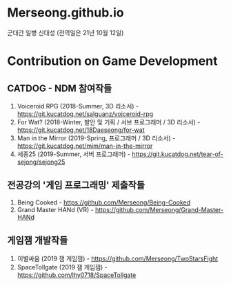 # Merseong.github.io

군대간 일병 신대성 (전역일은 21년 10월 12일)

# Contribution on Game Development

## CATDOG - NDM 참여작들

1. Voiceroid RPG (2018-Summer, 3D 리소서) - https://git.kucatdog.net/salguanz/voiceroid-rpg
2. For Wat? (2018-Winter, 발안 및 기획 / 서브 프로그래머 / 3D 리소서) - https://git.kucatdog.net/18Daeseong/for-wat
3. Man in the Mirror (2019-Spring, 프로그래머 / 3D 리소서) - https://git.kucatdog.net/mim/man-in-the-mirror
4. 세종25 (2019-Summer, 서버 프로그래머) - https://git.kucatdog.net/tear-of-sejong/sejong25

## 전공강의 '게임 프로그래밍' 제출작들

1. Being Cooked - https://github.com/Merseong/Being-Cooked
2. Grand Master HANd (VR) - https://github.com/Merseong/Grand-Master-HANd

## 게임잼 개발작들

1. 이별싸움 (2019 잼 게임잼) - https://github.com/Merseong/TwoStarsFight
2. SpaceTollgate (2019 잼 게임잼) - https://github.com/lhy0718/SpaceTollgate
